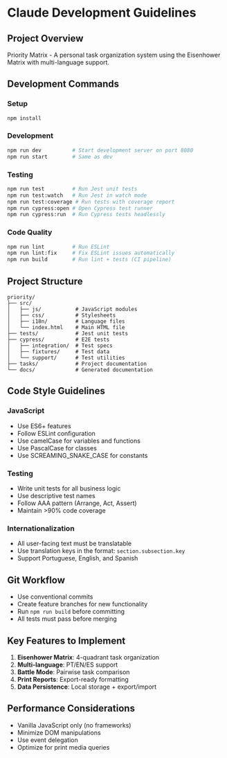 # Claude Development Guidelines

## Project Overview
Priority Matrix - A personal task organization system using the Eisenhower Matrix with multi-language support.

## Development Commands

### Setup
```bash
npm install
```

### Development
```bash
npm run dev          # Start development server on port 8080
npm run start        # Same as dev
```

### Testing
```bash
npm run test         # Run Jest unit tests
npm run test:watch   # Run Jest in watch mode
npm run test:coverage # Run tests with coverage report
npm run cypress:open # Open Cypress test runner
npm run cypress:run  # Run Cypress tests headlessly
```

### Code Quality
```bash
npm run lint         # Run ESLint
npm run lint:fix     # Fix ESLint issues automatically
npm run build        # Run lint + tests (CI pipeline)
```

## Project Structure
```
priority/
├── src/
│   ├── js/           # JavaScript modules
│   ├── css/          # Stylesheets
│   ├── i18n/         # Language files
│   └── index.html    # Main HTML file
├── tests/            # Jest unit tests
├── cypress/          # E2E tests
│   ├── integration/  # Test specs
│   ├── fixtures/     # Test data
│   └── support/      # Test utilities
├── tasks/            # Project documentation
└── docs/             # Generated documentation
```

## Code Style Guidelines

### JavaScript
- Use ES6+ features
- Follow ESLint configuration
- Use camelCase for variables and functions
- Use PascalCase for classes
- Use SCREAMING_SNAKE_CASE for constants

### Testing
- Write unit tests for all business logic
- Use descriptive test names
- Follow AAA pattern (Arrange, Act, Assert)
- Maintain >90% code coverage

### Internationalization
- All user-facing text must be translatable
- Use translation keys in the format: `section.subsection.key`
- Support Portuguese, English, and Spanish

## Git Workflow
- Use conventional commits
- Create feature branches for new functionality
- Run `npm run build` before committing
- All tests must pass before merging

## Key Features to Implement
1. **Eisenhower Matrix**: 4-quadrant task organization
2. **Multi-language**: PT/EN/ES support
3. **Battle Mode**: Pairwise task comparison
4. **Print Reports**: Export-ready formatting
5. **Data Persistence**: Local storage + export/import

## Performance Considerations
- Vanilla JavaScript only (no frameworks)
- Minimize DOM manipulations
- Use event delegation
- Optimize for print media queries